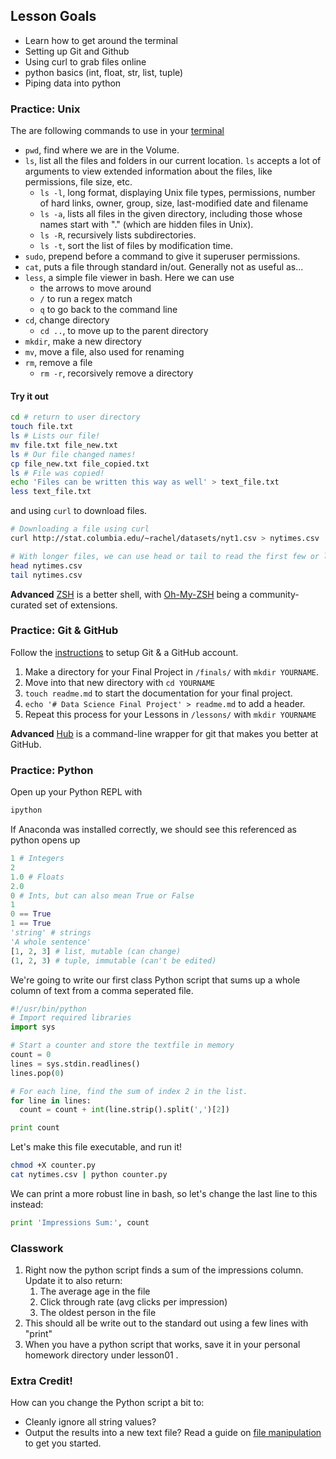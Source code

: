 ## Lesson Goals

* Learn how to get around the terminal
* Setting up Git and Github
* Using curl to grab files online
* python basics (int, float, str, list, tuple)
* Piping data into python

### Practice: Unix

The are following commands to use in your [terminal](http://blog.teamtreehouse.com/introduction-to-the-mac-os-x-command-line)

* `pwd`, find where we are in the Volume.
* `ls`, list all the files and folders in our current location. `ls` accepts a lot of arguments to view extended information about the files, like permissions, file size, etc.
    * `ls -l`, long format, displaying Unix file types, permissions, number of hard links, owner, group, size, last-modified date and filename
    * `ls -a`, lists all files in the given directory, including those whose names start with "." (which are hidden files in Unix).
    * `ls -R`, recursively lists subdirectories.
    * `ls -t`, sort the list of files by modification time.
* `sudo`, prepend before a command to give it superuser permissions.
* `cat`, puts a file through standard in/out. Generally not as useful as...
* `less`, a simple file viewer in bash. Here we can use
	* the arrows to move around
	* `/` to run a regex match
	* `q` to go back to the command line
* `cd`, change directory
    * `cd ..`, to move up to the parent directory
* `mkdir`, make a new directory
* `mv`, move a file, also used for renaming
* `rm`, remove a file
    * `rm -r`, recorsively remove a directory

#### Try it out

```bash
cd # return to user directory
touch file.txt
ls # Lists our file!
mv file.txt file_new.txt
ls # Our file changed names!
cp file_new.txt file_copied.txt
ls # File was copied!
echo 'Files can be written this way as well' > text_file.txt
less text_file.txt
```

and using `curl` to download files. 

```bash
# Downloading a file using curl
curl http://stat.columbia.edu/~rachel/datasets/nyt1.csv > nytimes.csv 

# With longer files, we can use head or tail to read the first few or last few lines.
head nytimes.csv
tail nytimes.csv
```

**Advanced** [ZSH](http://www.maclife.com/article/columns/terminal_101_better_shell_zsh) is a better shell, with [Oh-My-ZSH](https://github.com/robbyrussell/oh-my-zsh) being a community-curated set of extensions.


### Practice: Git & GitHub

Follow the [instructions](./Guides-01-:-Git-and-GitHub) to setup Git & a GitHub account.

1. Make a directory for your Final Project in `/finals/` with `mkdir YOURNAME`.
1. Move into that new directory with `cd YOURNAME`
1. `touch readme.md` to start the documentation for your final project.
1. `echo '# Data Science Final Project' > readme.md` to add a header.
1. Repeat this process for your Lessons in `/lessons/` with `mkdir YOURNAME`

**Advanced** [Hub](http://hub.github.com/) is a command-line wrapper for git that makes you better at GitHub.

    
### Practice: Python

Open up your Python REPL with

```bash
ipython
``` 

If Anaconda was installed correctly, we should see this referenced as python opens up

```python
1 # Integers
2
1.0 # Floats
2.0
0 # Ints, but can also mean True or False
1
0 == True
1 == True
'string' # strings
'A whole sentence'
[1, 2, 3] # list, mutable (can change)
(1, 2, 3) # tuple, immutable (can't be edited)
```

We're going to write our first class Python script that sums up a whole column of text from a comma seperated file.

```python
#!/usr/bin/python
# Import required libraries
import sys

# Start a counter and store the textfile in memory
count = 0
lines = sys.stdin.readlines()
lines.pop(0)

# For each line, find the sum of index 2 in the list.
for line in lines:
  count = count + int(line.strip().split(',')[2])

print count
```

Let's make this file executable, and run it!

```bash
chmod +X counter.py
cat nytimes.csv | python counter.py
```

We can print a more robust line in bash, so let's change the last line to this instead:

```python
print 'Impressions Sum:', count
```

### Classwork

1. Right now the python script finds a sum of the impressions column. Update it to also return:
	1. The average age in the file
	1. Click through rate (avg clicks per impression)
	1. The oldest person in the file
1. This should all be write out to the standard out using a few lines with "print"
1. When you have a python script that works, save it in your personal homework directory under lesson01 .

### Extra Credit!

How can you change the Python script a bit to:

* Cleanly ignore all string values?
* Output the results into a new text file? Read a guide on [file manipulation](http://www.pythonforbeginners.com/systems-programming/reading-and-writing-files-in-python/) to get you started.